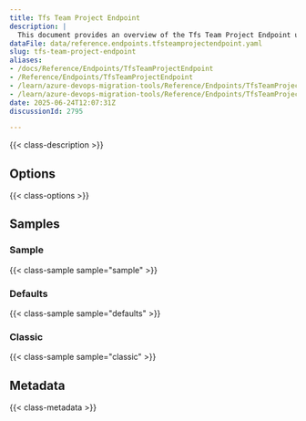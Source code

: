 ```yaml
---
title: Tfs Team Project Endpoint
description: |
  This document provides an overview of the Tfs Team Project Endpoint used in the Azure DevOps Migration Tools, including its configuration and usage.
dataFile: data/reference.endpoints.tfsteamprojectendpoint.yaml
slug: tfs-team-project-endpoint
aliases:
- /docs/Reference/Endpoints/TfsTeamProjectEndpoint
- /Reference/Endpoints/TfsTeamProjectEndpoint
- /learn/azure-devops-migration-tools/Reference/Endpoints/TfsTeamProjectEndpoint
- /learn/azure-devops-migration-tools/Reference/Endpoints/TfsTeamProjectEndpoint/index.md
date: 2025-06-24T12:07:31Z
discussionId: 2795

---
```

{{< class-description >}}

## Options

{{< class-options >}}

## Samples

### Sample

{{< class-sample sample="sample" >}}

### Defaults

{{< class-sample sample="defaults" >}}

### Classic

{{< class-sample sample="classic" >}}

## Metadata

{{< class-metadata >}}
